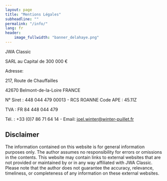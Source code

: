 ```yaml
---
layout: page
title: "Mentions Légales"
subheadline: ""
permalink: "/info/"
lang: fr
header:
    image_fullwidth: "banner_delahaye.png"
---
```



 JWA Classic 

SARL au Capital de 300 000 €

Adresse:

217, Route de Chauffailles

42670 Belmont-de-la-Loire FRANCE

N° Siret : 448 044 479 00013 - 
RCS ROANNE Code APE : 45.11Z

TVA : FR 84 448 044 479

 Tél. : +33 (0)7 86 71 64 14 - Email: joel.winter@winter-puillet.fr

<!-- Directeur de la publication: 
Hébergeur : (nom, dénomination ou raison sociale, adresse et numéro de téléphone) 
 -->

## Disclaimer
The information contained on this website is for general information purposes only. The author assumes no responsibility for errors or omissions in the contents. This website may contain links to external websites that are not provided or maintained by or in any way affiliated with JWA Classic. Please note that the author does not guarantee the accuracy, relevance, timeliness, or completeness of any information on these external websites.
